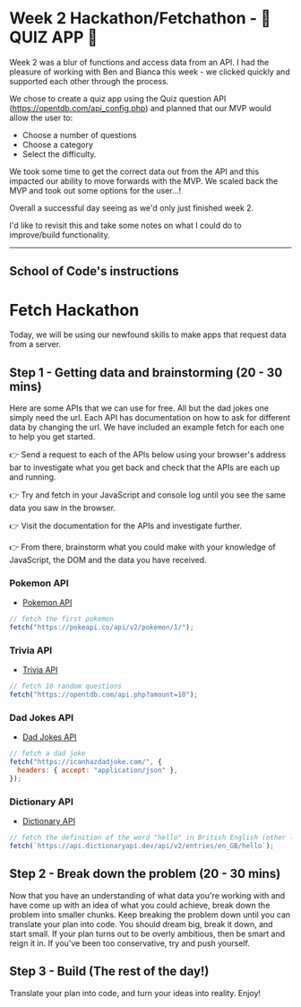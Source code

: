 # Week 2 Hackathon/Fetchathon - 🤔 QUIZ APP 🤔

Week 2 was a blur of functions and access data from an API. I had the pleasure of working with Ben and Bianca this week - we clicked quickly and supported each other through the process. 

We chose to create a quiz app using the Quiz question API (https://opentdb.com/api_config.php) and planned that our MVP would allow the user to:
  - Choose a number of questions
  - Choose a category
  - Select the difficulty.

We took some time to get the correct data out from the API and this impacted our ability to move forwards with the MVP. We scaled back the MVP and took out some options for the user...!

Overall a successful day seeing as we'd only just finished week 2.

I'd like to revisit this and take some notes on what I could do to improve/build functionality.





___
## School of Code's instructions

# Fetch Hackathon

Today, we will be using our newfound skills to make apps that request data from a server.

## Step 1 - Getting data and brainstorming (20 - 30 mins)

Here are some APIs that we can use for free. All but the dad jokes one simply need the url. Each API has documentation on how to ask for different data by changing the url. We have included an example fetch for each one to help you get started.

👉 Send a request to each of the APIs below using your browser's address bar to investigate what you get back and check that the APIs are each up and running.

👉 Try and fetch in your JavaScript and console log until you see the same data you saw in the browser.

👉 Visit the documentation for the APIs and investigate further. 

👉 From there, brainstorm what you could make with your knowledge of JavaScript, the DOM and the data you have received.

### Pokemon API

- [Pokemon API](https://pokeapi.co/)

```js
// fetch the first pokemon
fetch("https://pokeapi.co/api/v2/pokemon/1/");
```

### Trivia API

- [Trivia API](https://opentdb.com/api_config.php)

```js
// fetch 10 random questions
fetch("https://opentdb.com/api.php?amount=10");
```

### Dad Jokes API

- [Dad Jokes API](https://icanhazdadjoke.com/api)

```js
// fetch a dad joke
fetch("https://icanhazdadjoke.com/", {
  headers: { accept: "application/json" },
});
```

### Dictionary API

- [Dictionary API](https://dictionaryapi.dev/)

```js
// fetch the definition of the word "hello" in British English (other languages available in the docs)
fetch(`https://api.dictionaryapi.dev/api/v2/entries/en_GB/hello`);
```

## Step 2 - Break down the problem (20 - 30 mins)

Now that you have an understanding of what data you're working with and have come up with an idea of what you could achieve, break down the problem into smaller chunks. Keep breaking the problem down until you can translate your plan into code. You should dream big, break it down, and start small. If your plan turns out to be overly ambitious, then be smart and reign it in. If you've been too conservative, try and push yourself.

## Step 3 - Build (The rest of the day!)

Translate your plan into code, and turn your ideas into reality. Enjoy!
